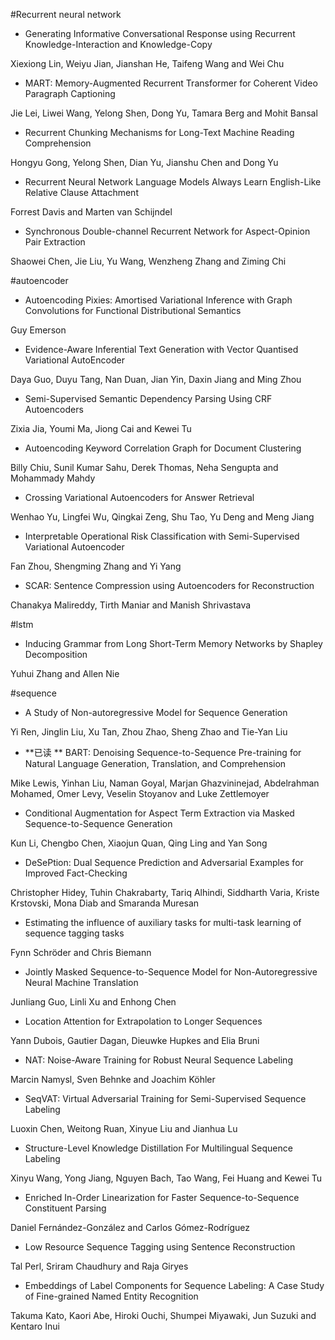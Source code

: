 #Recurrent neural network 

+ Generating Informative Conversational Response using Recurrent Knowledge-Interaction and Knowledge-Copy

Xiexiong Lin, Weiyu Jian, Jianshan He, Taifeng Wang and Wei Chu

+ MART: Memory-Augmented Recurrent Transformer for Coherent Video Paragraph Captioning

Jie Lei, Liwei Wang, Yelong Shen, Dong Yu, Tamara Berg and Mohit Bansal

+ Recurrent Chunking Mechanisms for Long-Text Machine Reading Comprehension

Hongyu Gong, Yelong Shen, Dian Yu, Jianshu Chen and Dong Yu

+ Recurrent Neural Network Language Models Always Learn English-Like Relative Clause Attachment

Forrest Davis and Marten van Schijndel

+ Synchronous Double-channel Recurrent Network for Aspect-Opinion Pair Extraction

Shaowei Chen, Jie Liu, Yu Wang, Wenzheng Zhang and Ziming Chi

#autoencoder

+ Autoencoding Pixies: Amortised Variational Inference with Graph Convolutions for Functional Distributional Semantics

Guy Emerson

+ Evidence-Aware Inferential Text Generation with Vector Quantised Variational AutoEncoder

Daya Guo, Duyu Tang, Nan Duan, Jian Yin, Daxin Jiang and Ming Zhou

+ Semi-Supervised Semantic Dependency Parsing Using CRF Autoencoders

Zixia Jia, Youmi Ma, Jiong Cai and Kewei Tu

+ Autoencoding Keyword Correlation Graph for Document Clustering

Billy Chiu, Sunil Kumar Sahu, Derek Thomas, Neha Sengupta and Mohammady Mahdy

+ Crossing Variational Autoencoders for Answer Retrieval

Wenhao Yu, Lingfei Wu, Qingkai Zeng, Shu Tao, Yu Deng and Meng Jiang

+ Interpretable Operational Risk Classification with Semi-Supervised Variational Autoencoder

Fan Zhou, Shengming Zhang and Yi Yang

+ SCAR: Sentence Compression using Autoencoders for Reconstruction

Chanakya Malireddy, Tirth Maniar and Manish Shrivastava

#lstm

+ Inducing Grammar from Long Short-Term Memory Networks by Shapley Decomposition

Yuhui Zhang and Allen Nie

#sequence

+ A Study of Non-autoregressive Model for Sequence Generation

Yi Ren, Jinglin Liu, Xu Tan, Zhou Zhao, Sheng Zhao and Tie-Yan Liu

+ **已读 ** BART: Denoising Sequence-to-Sequence Pre-training for Natural Language Generation, Translation, and Comprehension

Mike Lewis, Yinhan Liu, Naman Goyal, Marjan Ghazvininejad, Abdelrahman Mohamed, Omer Levy, Veselin Stoyanov and Luke Zettlemoyer

+ Conditional Augmentation for Aspect Term Extraction via Masked Sequence-to-Sequence Generation

Kun Li, Chengbo Chen, Xiaojun Quan, Qing Ling and Yan Song

+ DeSePtion: Dual Sequence Prediction and Adversarial Examples for Improved Fact-Checking

Christopher Hidey, Tuhin Chakrabarty, Tariq Alhindi, Siddharth Varia, Kriste Krstovski, Mona Diab and Smaranda Muresan

+ Estimating the influence of auxiliary tasks for multi-task learning of sequence tagging tasks

Fynn Schröder and Chris Biemann

+ Jointly Masked Sequence-to-Sequence Model for Non-Autoregressive Neural Machine Translation

Junliang Guo, Linli Xu and Enhong Chen

+ Location Attention for Extrapolation to Longer Sequences

Yann Dubois, Gautier Dagan, Dieuwke Hupkes and Elia Bruni

+ NAT: Noise-Aware Training for Robust Neural Sequence Labeling

Marcin Namysl, Sven Behnke and Joachim Köhler

+ SeqVAT: Virtual Adversarial Training for Semi-Supervised Sequence Labeling

Luoxin Chen, Weitong Ruan, Xinyue Liu and Jianhua Lu

+ Structure-Level Knowledge Distillation For Multilingual Sequence Labeling

Xinyu Wang, Yong Jiang, Nguyen Bach, Tao Wang, Fei Huang and Kewei Tu

+ Enriched In-Order Linearization for Faster Sequence-to-Sequence Constituent Parsing

Daniel Fernández-González and Carlos Gómez-Rodríguez

+ Low Resource Sequence Tagging using Sentence Reconstruction

Tal Perl, Sriram Chaudhury and Raja Giryes

+ Embeddings of Label Components for Sequence Labeling: A Case Study of Fine-grained Named Entity Recognition

Takuma Kato, Kaori Abe, Hiroki Ouchi, Shumpei Miyawaki, Jun Suzuki and Kentaro Inui